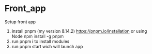 # Front_app

Setup front app

1. install pnpm (my version 8.14.2) https://pnpm.io/installation or using Node npm install -g pnpm
2. run pnpm i to install modules
3. run pnpm start wich will launch app
